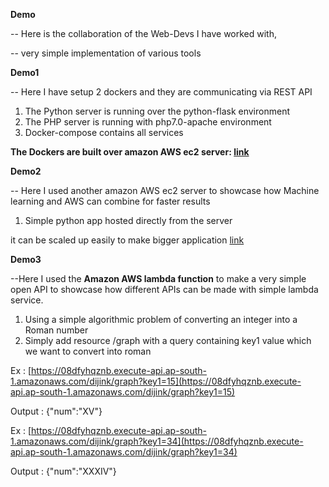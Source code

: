 **Demo**

-- Here is the collaboration of the Web-Devs I have worked with,

-- very simple implementation of various tools





**Demo1**

-- Here I have setup 2 dockers and they are communicating via REST API

1. The Python server is running over the python-flask environment
2. The PHP server is running with php7.0-apache environment
3. Docker-compose contains all services

**The Dockers are built over amazon AWS ec2 server: [link](http://13.126.98.214/)**





**Demo2**

-- Here I used another amazon AWS ec2 server to showcase how Machine learning and AWS can combine for faster results

1. Simple python app hosted directly from the server

it can be scaled up easily to make bigger application [link](http://15.206.165.45/)



**Demo3**

--Here I used the **Amazon AWS lambda function** to make a very simple open API to showcase how different APIs can be made with simple lambda service.

1. Using a simple algorithmic problem of converting an integer into a Roman number
2. Simply add resource /graph with a query containing key1 value which we want to convert into roman

Ex : [https://08dfyhqznb.execute-api.ap-south-1.amazonaws.com/dijink/graph?key1=15](https://08dfyhqznb.execute-api.ap-south-1.amazonaws.com/dijink/graph?key1=15)

Output : {&quot;num&quot;:&quot;XV&quot;}

Ex : [https://08dfyhqznb.execute-api.ap-south-1.amazonaws.com/dijink/graph?key1=34](https://08dfyhqznb.execute-api.ap-south-1.amazonaws.com/dijink/graph?key1=34)

Output : {&quot;num&quot;:&quot;XXXIV&quot;}
